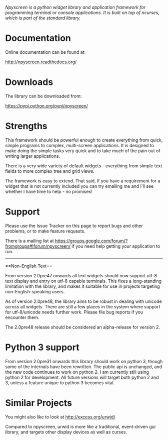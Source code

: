 *Npyscreen is a python widget library and application framework for programming terminal or console applications.  It is built on top of ncurses, which is part of the standard library.*

Documentation
=============

Online documentation can be found at:

http://npyscreen.readthedocs.org/

Downloads
=========

The library can be downloaded from:

https://pypi.python.org/pypi/npyscreen/

Strengths
=========

This framework should be powerful enough to create everything from quick, simple programs to complex, multi-screen applications. It is designed to make doing the simple tasks very quick and to take much of the pain out of writing larger applications.

There is a very wide variety of default widgets - everything from simple text fields to more complex tree and grid views.

The framework is easy to extend. That said, if you have a requirement for a widget that is not currently included you can try emailing me and I'll see whether I have time to help - no promises!

Support
=======
Please use the Issue Tracker on this page to report bugs and other problems, or to make feature requests.

There is a mailing list at https://groups.google.com/forum/?fromgroups#!forum/npyscreen/ if you need help getting your application to run.

----

==Non-English Text==

From version 2.0pre47 onwards all text widgets should now support utf-8 text display and entry on utf-8 capable terminals.  This fixes a long-standing limitation with the library, and makes it suitable for use in projects targeting non-English-speaking users.

As of version 2.0pre48, the library aims to be robust in dealing with unicode across all widgets.  There are still a few places in the system where support for utf-8/unicode needs further work. Please file bug reports if you encounter them.

The 2.0pre48 release should be considered an alpha-release for version 2. 



Python 3 support
================

From version 2.0pre31 onwards this library should work on python 3, though some of the internals have been rewritten.  The public api is unchanged, and the new code continues to work on python 2.  I am currently still using python 2 for development.  All future versions will target both python 2 and 3, unless a feature unique to python 3 becomes vital.

Similar Projects
================

You might also like to look at http://excess.org/urwid/ 

Compared to npyscreen, urwid is more like a traditional, event-driven gui library, and targets other display devices as well as curses.
